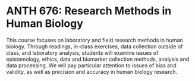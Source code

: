 # ANTH 676: Research Methods in Human Biology

This course focuses on laboratory and field research methods in human biology. Through readings, in-class exercises, data collection outside of class, and laboratory analysis, students will examine issues of epistemology, ethics, data and biomarker collection methods, analysis and data processing. We will pay particular attention to issues of bias and validity, as well as precision and accuracy in human biology research.